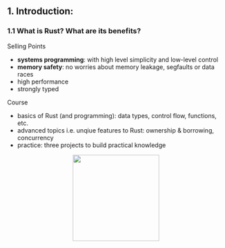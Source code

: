 ## 1. Introduction:
### 1.1 What is Rust? What are its benefits?
Selling Points
* __systems programming__: with high level simplicity and low-level control
* __memory safety__: no worries about memory leakage, segfaults or data races
* high performance
* strongly typed

Course
* basics of Rust (and programming): data types, control flow, functions, etc.
* advanced topics i.e. unqiue features to Rust: ownership & borrowing, concurrency
* practice: three projects to build practical knowledge

<p align="center">
<img src="
https://www.rust-lang.org/logos/rust-logo-256x256.png" style="width:200px;height:200px;">
</p>
